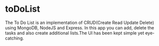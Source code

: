 # toDoList
The To Do List is an implementation of CRUD(Create Read Update Delete) using MongoDB, NodeJS and Express. In this app you can add, delete the tasks and also create additional lists.The UI has been kept simple yet eye-catching. 
